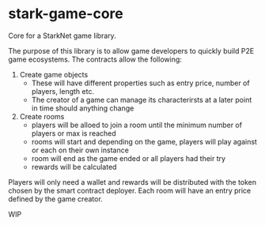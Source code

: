 # stark-game-core

Core for a StarkNet game library.

The purpose of this library is to allow game developers to quickly build P2E game ecosystems. The contracts allow the following:

1. Create game objects
    * These will have different properties such as entry price, number of players, length etc.
    * The creator of a game can manage its characterirsts at a later point in time should anything change 
2. Create rooms
    * players will be alloed to join a room until the minimum number of players or max is reached
    * rooms will start and depending on the game, players will play against or each on their own instance 
    * room will end as the game ended or all players had their try 
    * rewards will be calculated 

Players will only need a wallet and rewards will be distributed with the token chosen by the smart contract deployer. Each room will have an entry price defined by the game creator. 

WIP

